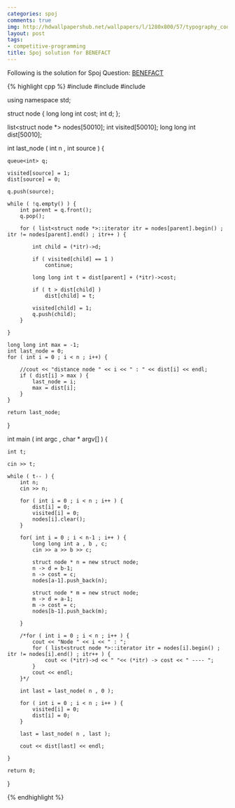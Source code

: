 ```yaml
---
categories: spoj
comments: true
img: http://hdwallpapershub.net/wallpapers/l/1280x800/57/typography_code_javascript_black_background_programmer_syntax_1280x800_56614.jpg
layout: post
tags:
- competitive-programming
title: Spoj solution for BENEFACT
---
```


Following is the solution for Spoj Question: [BENEFACT](http://www.spoj.com/problems/BENEFACT/)

{% highlight cpp %}
#include <iostream>
#include <queue>
#include <list>

using namespace std;

struct node {
	long long int cost;
	int d;
};

list<struct node *> nodes[50010];
int visited[50010];
long long int dist[50010];

int last_node ( int n , int source ) {

	queue<int> q;

	visited[source] = 1;
	dist[source] = 0;

	q.push(source);

	while ( !q.empty() ) {
		int parent = q.front();
		q.pop();

		for ( list<struct node *>::iterator itr = nodes[parent].begin() ; itr != nodes[parent].end() ; itr++ ) {

			int child = (*itr)->d;

			if ( visited[child] == 1 )
				continue;

			long long int t = dist[parent] + (*itr)->cost;

			if ( t > dist[child] )
				dist[child] = t;

			visited[child] = 1;
			q.push(child);
		}

	}

	long long int max = -1;
	int last_node = 0;
	for ( int i = 0 ; i < n ; i++) {
	
		//cout << "distance node " << i << " : " << dist[i] << endl;
		if ( dist[i] > max ) {
			last_node = i;
			max = dist[i];
		}
	}
		
	return last_node;
}

int main ( int argc , char * argv[] ) {

	int t;

	cin >> t;

	while ( t-- ) {
		int n;
		cin >> n;

		for ( int i = 0 ; i < n ; i++ ) {
			dist[i] = 0;
			visited[i] = 0;
			nodes[i].clear();
		}

		for( int i = 0 ; i < n-1 ; i++ ) {
			long long int a , b , c;
			cin >> a >> b >> c;

			struct node * n = new struct node;
			n -> d = b-1;
			n -> cost = c;
			nodes[a-1].push_back(n);

			struct node * m = new struct node;
			m -> d = a-1;
			m -> cost = c;
			nodes[b-1].push_back(m);

		}

		/*for ( int i = 0 ; i < n ; i++ ) {
			cout << "Node " << i << " : ";
			for ( list<struct node *>::iterator itr = nodes[i].begin() ; itr != nodes[i].end() ; itr++ ) {
				cout << (*itr)->d << " "<< (*itr) -> cost << " ---- ";
			}
			cout << endl;
		}*/

		int last = last_node( n , 0 );

		for ( int i = 0 ; i < n ; i++ ) {
			visited[i] = 0;
			dist[i] = 0;
		}

		last = last_node( n , last );

		cout << dist[last] << endl;

	}

	return 0;
}

{% endhighlight %}